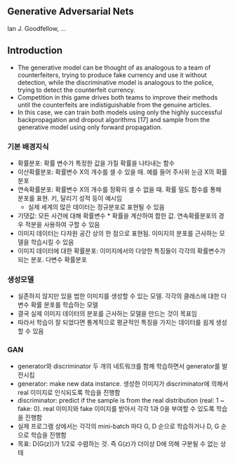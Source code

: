 ## Generative Adversarial Nets
Ian J. Goodfellow, ...

## Introduction
- The generative model can be thought of as analogous to a team of counterfeiters, trying to produce fake currency and use it without detection, while the discriminative model is analogous to the police, trying to detect the counterfeit currency. 
- Competition in this game drives both teams to improve their methods until the counterfeits are indistiguishable from the genuine articles.
- In this case, we can train both models using only the highly successful backpropagation and dropout algorithms [17] and sample from the generative model using only forward propagation.

### 기본 배경지식
- 확률분포: 확률 변수가 특정한 값을 가질 확률을 나타내는 함수
- 이산확률분포: 확률변수 X의 개수를 셀 수 있을 때. 예를 들어 주사위 눈금 X의 확률분포
- 연속확률분포: 확률변수 X의 개수를 정확히 셀 수 없을 때. 확률 밀도 함수를 통해 분포를 표현. 키, 달리기 성적 등이 예시임
  - 실제 세계의 많은 데이터는 정규분포로 표현될 수 있음
- 기댓값: 모든 사건에 대해 확률변수 * 확률을 계산하여 합한 값. 연속확률분포의 경우 적분을 사용하여 구할 수 있음
- 이미지 데이터는 다차원 공간 상의 한 점으로 표현됨. 이미지의 분포를 근사하는 모델을 학습시킬 수 있음
- 이미지 데이터에 대한 확률분포: 이미지에서의 다양한 특징들이 각각의 확률변수가 되는 분포. 다변수 확률분포

### 생성모델
- 실존하지 않지만 있을 법한 이미지를 생성할 수 있는 모델. 각각의 클래스에 대한 다변수 확률 분포를 학습하는 모델
- 결국 실제 이미지 데이터의 분포를 근사하는 모델을 만드는 것이 목표임
- 따라서 학습이 잘 되었다면 통계적으로 평균적인 특징을 가지는 데이터를 쉽게 생성할 수 있음

### GAN
- generator와 discriminator 두 개의 네트워크를 함께 학습하면서 generator를 발전시킴
- generator: make new data instance. 생성한 이미지가 discriminator에 의해서 real 이미지로 인식되도록 학습을 진행함
- discriminator: predict if the sample is from the real distribution (real: 1 ~ fake: 0). real 이미지와 fake 이미지를 받아서 각각 1과 0을 부여할 수 있도록 학습을 진행함
- 실제 프로그램 상에서는 각각의 mini-batch 마다 G, D 순으로 학습하거나 D, G 순으로 학습을 진행함
- 목표: D(G(z))가 1/2로 수렴하는 것. 즉 G(z)가 더이상 D에 의해 구분될 수 없는 상태
